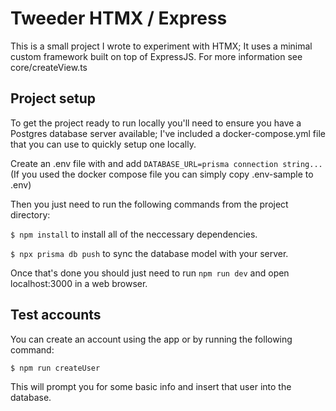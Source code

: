 
# Tweeder HTMX / Express 

This is a small project I wrote to experiment with HTMX; It uses a minimal custom framework built on top of ExpressJS. For more information see core/createView.ts

## Project setup
To get the project ready to run locally you'll need to ensure you have a Postgres database server available; I've included a docker-compose.yml file that you can use to quickly setup one locally.

Create an .env file with and add `DATABASE_URL=prisma connection string...` (If you used the docker compose file you can simply copy .env-sample to .env)

Then you just need to run the following commands from the project directory:

`$ npm install` to install all of the neccessary dependencies.

`$ npx prisma db push` to sync the database model with your server.

Once that's done you should just need to run `npm run dev` and open localhost:3000 in a web browser.

## Test accounts

You can create an account using the app or by running the following command:

`$ npm run createUser`

This will prompt you for some basic info and insert that user into the database.
